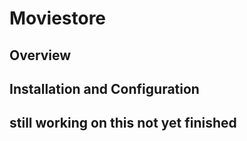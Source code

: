 # Moviestore

## Overview

## Installation and Configuration

## still working on this not yet finished 